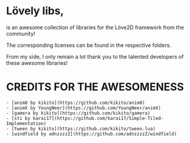 # Lövely libs,

is an awesome collection of libraries for the Löve2D framework from the community!

The corresponding licenses can be found in the respective folders.

From my side, I only remain a lot thank you to the talented developers of these awesome libraries!


# CREDITS FOR THE AWESOMENESS

	- [anim8 by kikito](https://github.com/kikito/anim8)
	- [animX by YoungNeer](https://github.com/YoungNeer/animX)
	- [gamera by kikito](https://github.com/kikito/gamera)
	- [sti by karai17](https://github.com/karai17/Simple-Tiled-Implementation)
	- [tween by kikito](https://github.com/kikito/tween.lua)
	- [windfield by adnzzzzZ](https://github.com/adnzzzzZ/windfield)
	


